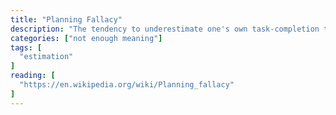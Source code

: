 ```yaml
---
title: "Planning Fallacy"
description: "The tendency to underestimate one's own task-completion times."
categories: ["not enough meaning"]
tags: [
  "estimation"
]
reading: [
  "https://en.wikipedia.org/wiki/Planning_fallacy"
]
---
```


